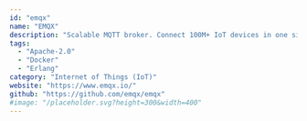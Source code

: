 ```yaml
---
id: "emqx"
name: "EMQX"
description: "Scalable MQTT broker. Connect 100M+ IoT devices in one single cluster, move and process real-time IoT data with 1M msg/s throughput at 1ms latency."
tags:
  - "Apache-2.0"
  - "Docker"
  - "Erlang"
category: "Internet of Things (IoT)"
website: "https://www.emqx.io/"
github: "https://github.com/emqx/emqx"
#image: "/placeholder.svg?height=300&width=400"
---
```


